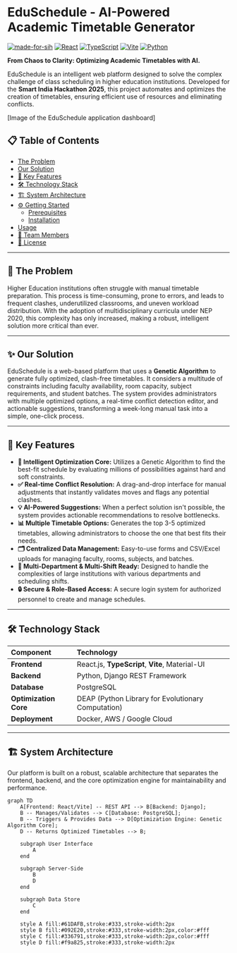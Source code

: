 # EduSchedule - AI-Powered Academic Timetable Generator

[![made-for-sih](https://img.shields.io/badge/Made%20for-SIH%202025-blue.svg)](https://www.sih.gov.in/)
[![React](https://img.shields.io/badge/React-18.x-61DAFB.svg?logo=react)](https://reactjs.org/)
[![TypeScript](https://img.shields.io/badge/TypeScript-3178C6.svg?logo=typescript&logoColor=white)](https://www.typescriptlang.org/)
[![Vite](https://img.shields.io/badge/Vite-646CFF.svg?logo=vite&logoColor=white)](https://vitejs.dev/)
[![Python](https://img.shields.io/badge/Python-3.9%2B-blue.svg)](https://www.python.org/)


**From Chaos to Clarity: Optimizing Academic Timetables with AI.**

EduSchedule is an intelligent web platform designed to solve the complex challenge of class scheduling in higher education institutions. Developed for the **Smart India Hackathon 2025**, this project automates and optimizes the creation of timetables, ensuring efficient use of resources and eliminating conflicts.

[Image of the EduSchedule application dashboard]
## 📋 Table of Contents

- [The Problem](#-the-problem)
- [Our Solution](#-our-solution)
- [🚀 Key Features](#-key-features)
- [🛠️ Technology Stack](#️-technology-stack)
- [🏗️ System Architecture](#️-system-architecture)
- [⚙️ Getting Started](#️-getting-started)
  - [Prerequisites](#prerequisites)
  - [Installation](#installation)
- [Usage](#-usage)
- [👥 Team Members](#-team-members)
- [📜 License](#-license)

***

## 📌 The Problem

Higher Education institutions often struggle with manual timetable preparation. This process is time-consuming, prone to errors, and leads to frequent clashes, underutilized classrooms, and uneven workload distribution. With the adoption of multidisciplinary curricula under NEP 2020, this complexity has only increased, making a robust, intelligent solution more critical than ever.

***

## ✨ Our Solution

EduSchedule is a web-based platform that uses a **Genetic Algorithm** to generate fully optimized, clash-free timetables. It considers a multitude of constraints including faculty availability, room capacity, subject requirements, and student batches. The system provides administrators with multiple optimized options, a real-time conflict detection editor, and actionable suggestions, transforming a week-long manual task into a simple, one-click process.

***

## 🚀 Key Features

* **🧠 Intelligent Optimization Core:** Utilizes a Genetic Algorithm to find the best-fit schedule by evaluating millions of possibilities against hard and soft constraints.
* **✅ Real-time Conflict Resolution:** A drag-and-drop interface for manual adjustments that instantly validates moves and flags any potential clashes.
* **💡 AI-Powered Suggestions:** When a perfect solution isn't possible, the system provides actionable recommendations to resolve bottlenecks.
* **📊 Multiple Timetable Options:** Generates the top 3-5 optimized timetables, allowing administrators to choose the one that best fits their needs.
* **🗂️ Centralized Data Management:** Easy-to-use forms and CSV/Excel uploads for managing faculty, rooms, subjects, and batches.
* **🏢 Multi-Department & Multi-Shift Ready:** Designed to handle the complexities of large institutions with various departments and scheduling shifts.
* **🔒 Secure & Role-Based Access:** A secure login system for authorized personnel to create and manage schedules.

***

## 🛠️ Technology Stack

| Component | Technology |
| :--- | :--- |
| **Frontend** | React.js, **TypeScript**, **Vite**, Material-UI |
| **Backend** | Python, Django REST Framework |
| **Database** | PostgreSQL |
| **Optimization Core** | DEAP (Python Library for Evolutionary Computation) |
| **Deployment** | Docker, AWS / Google Cloud |

***

## 🏗️ System Architecture

Our platform is built on a robust, scalable architecture that separates the frontend, backend, and the core optimization engine for maintainability and performance.

```mermaid
graph TD
    A[Frontend: React/Vite] -- REST API --> B[Backend: Django];
    B -- Manages/Validates --> C[Database: PostgreSQL];
    B -- Triggers & Provides Data --> D[Optimization Engine: Genetic Algorithm Core];
    D -- Returns Optimized Timetables --> B;

    subgraph User Interface
        A
    end

    subgraph Server-Side
        B
        D
    end

    subgraph Data Store
        C
    end

    style A fill:#61DAFB,stroke:#333,stroke-width:2px
    style B fill:#092E20,stroke:#333,stroke-width:2px,color:#fff
    style C fill:#336791,stroke:#333,stroke-width:2px,color:#fff
    style D fill:#f9a825,stroke:#333,stroke-width:2px
